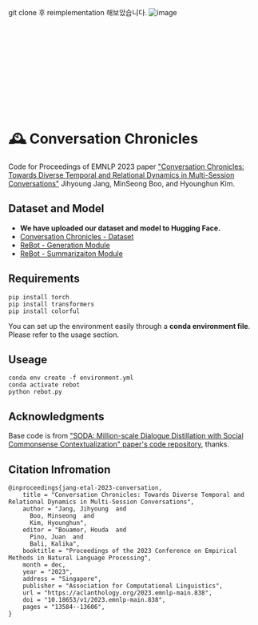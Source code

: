 git clone 후 reimplementation 해보았습니다.
![image](https://github.com/user-attachments/assets/9f39d76d-b7a4-413b-b787-e9fb58f92777)




<br><br><br><br><br><br><br><br><br><br>
# 🕰️ Conversation Chronicles

Code for Proceedings of EMNLP 2023 paper ["Conversation Chronicles: Towards Diverse Temporal and Relational Dynamics in Multi-Session Conversations"](https://arxiv.org/abs/2310.13420) Jihyoung Jang, MinSeong Boo, and Hyounghun Kim.

## Dataset and Model
- **We have uploaded our dataset and model to Hugging Face.**
- [Conversation Chronicles - Dataset](https://huggingface.co/datasets/jihyoung/ConversationChronicles)
- [ReBot - Generation Module](https://huggingface.co/jihyoung/rebot-generation)
- [ReBot - Summarizaiton Module](https://huggingface.co/jihyoung/rebot-summarization)

## Requirements 
```Shell
pip install torch
pip install transformers
pip install colorful
```
You can set up the environment easily through a **conda environment file**. Please refer to the usage section.

## Useage
```Shell
conda env create -f environment.yml
conda activate rebot
python rebot.py
```

## Acknowledgments
Base code is from ["SODA: Million-scale Dialogue Distillation with Social Commonsense Contextualization" paper's code repository](https://github.com/skywalker023/sodaverse), thanks.

## Citation Infromation
```
@inproceedings{jang-etal-2023-conversation,
    title = "Conversation Chronicles: Towards Diverse Temporal and Relational Dynamics in Multi-Session Conversations",
    author = "Jang, Jihyoung  and
      Boo, Minseong  and
      Kim, Hyounghun",
    editor = "Bouamor, Houda  and
      Pino, Juan  and
      Bali, Kalika",
    booktitle = "Proceedings of the 2023 Conference on Empirical Methods in Natural Language Processing",
    month = dec,
    year = "2023",
    address = "Singapore",
    publisher = "Association for Computational Linguistics",
    url = "https://aclanthology.org/2023.emnlp-main.838",
    doi = "10.18653/v1/2023.emnlp-main.838",
    pages = "13584--13606",
}
```
